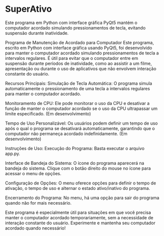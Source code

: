 # SuperAtivo
Este programa em Python com interface gráfica PyQt5 mantém o computador acordado simulando pressionamentos de tecla, evitando suspensão durante inatividade.


Programa de Manutenção de Acordado para Computador
Este programa, escrito em Python com interface gráfica usando PyQt5, foi desenvolvido para manter o computador acordado simulando pressionamentos de tecla a intervalos regulares. É útil para evitar que o computador entre em suspensão durante períodos de inatividade, como ao assistir a um filme, apresentação ou durante o uso de aplicativos que não envolvem interação constante do usuário.

Recursos Principais:
Simulação de Tecla Automática: O programa simula automaticamente o pressionamento de uma tecla a intervalos regulares para manter o computador acordado.

Monitoramento de CPU: Ele pode monitorar o uso da CPU e desativar a função de manter o computador acordado se o uso da CPU ultrapassar um limite especificado. (Em desenvolvimento)

Tempo de Uso Personalizável: Os usuários podem definir um tempo de uso após o qual o programa se desativará automaticamente, garantindo que o computador não permaneça acordado indefinidamente. (Em desenvolvimento)

Instruções de Uso:
Execução do Programa: Basta executar o arquivo app.py.

Interface de Bandeja do Sistema: O ícone do programa aparecerá na bandeja do sistema. Clique com o botão direito do mouse no ícone para acessar o menu de opções.

Configuração de Opções: O menu oferece opções para definir o tempo de ativação, o tempo de uso e alternar o estado ativo/inativo do programa.

Encerramento do Programa: No menu, há uma opção para sair do programa quando não for mais necessário.

Este programa é especialmente útil para situações em que você precisa manter o computador acordado temporariamente, sem a necessidade de interação constante do usuário. Experimente e mantenha seu computador acordado quando necessário!

